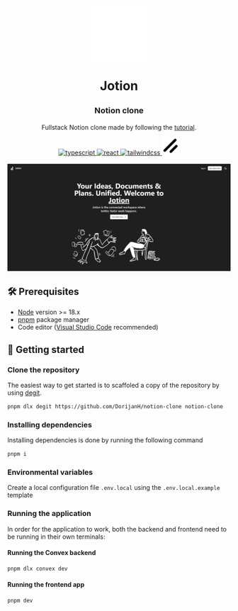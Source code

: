 <h1 align="center">
  <picture>
    <source media="(prefers-color-scheme: dark)" srcset="public/icons/logo.svg">
    <img width="128" height="128" alt="logo" src="public/icons/logo-dark.svg">
  </picture>

  <p>Jotion</p>

  <p style="font-size: 18px">Notion clone</p>
</h1>

<div align="center">
  <p>Fullstack Notion clone made by following the <a href="https://github.com/AntonioErdeljac/notion-clone-tutorial" target="_blank">tutorial</a>.</p>

  <div>
    <a href="https://www.typescriptlang.org/" target="_blank">
      <img src="https://cdn.jsdelivr.net/gh/devicons/devicon/icons/typescript/typescript-original.svg" alt="typescript" width="40" />
    </a>
    <a href="https://react.dev/" target="_blank">
      <img src="https://cdn.jsdelivr.net/gh/devicons/devicon/icons/react/react-original-wordmark.svg" alt="react" width="40" />
    </a>
    <a href="https://tailwindcss.com/" target="_blank">
      <img src="https://cdn.jsdelivr.net/gh/devicons/devicon/icons/tailwindcss/tailwindcss-plain.svg" alt="tailwindcss" width="40" />
    </a>
    <a href="https://ui.shadcn.com/" target="_blank">
      <img src="https://raw.githubusercontent.com/shadcn-ui/ui/main/apps/www/public/favicon.ico" alt="shadcn-ui" width="40" />
    </a>
  </div>
</div>

<br />

<picture>
  <source media="(prefers-color-scheme: dark)" srcset="docs/home-page-light.png">
  <img alt="logo" src="docs/home-page-dark.png">
<picture>

## 🛠 Prerequisites
+ [Node](https://nodejs.org/en) version >= 18.x
+ [pnpm](https://pnpm.io/) package manager
+ Code editor ([Visual Studio Code](https://code.visualstudio.com/) recommended)

## 🔰 Getting started

### Clone the repository
The easiest way to get started is to scaffoled a copy of the repository by using [degit](https://github.com/Rich-Harris/degit).

```bash
pnpm dlx degit https://github.com/DorijanH/notion-clone notion-clone
```

### Installing dependencies
Installing dependencies is done by running the following command

```bash
pnpm i
```

### Environmental variables
Create a local configuration file `.env.local` using the `.env.local.example` template

### Running the application
In order for the application to work, both the backend and frontend need to be running in their own terminals:

#### Running the Convex backend
```bash
pnpm dlx convex dev
```

#### Running the frontend app
```bash
pnpm dev
```
